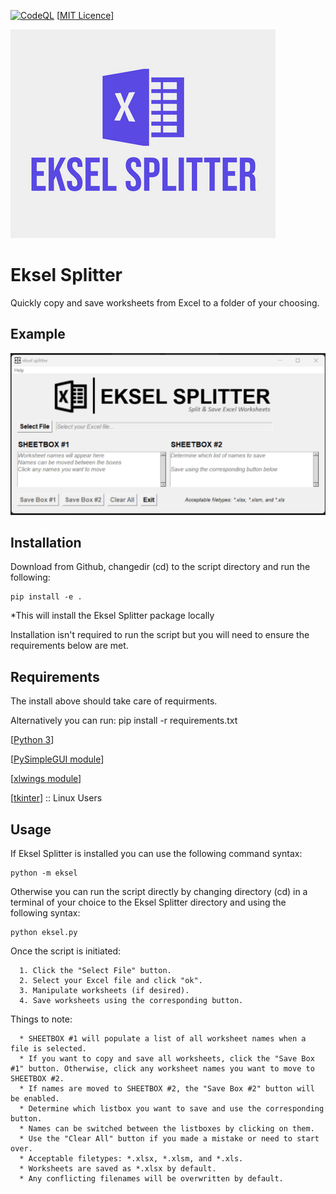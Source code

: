 [![CodeQL](https://github.com/sorzkode/eksel/actions/workflows/codeql-analysis.yml/badge.svg)](https://github.com/sorzkode/eksel/actions/workflows/codeql-analysis.yml)
[[MIT Licence](https://en.wikipedia.org/wiki/MIT_License)]


![alt text](https://raw.githubusercontent.com/sorzkode/eksel/master/assets/ekselgit.png)

# Eksel Splitter

Quickly copy and save worksheets from Excel to a folder of your choosing.

## Example

![alt text](https://raw.githubusercontent.com/sorzkode/eksel/master/assets/example.png)

## Installation

Download from Github, changedir (cd) to the script directory and run the following:
```
pip install -e .
```
*This will install the Eksel Splitter package locally 

Installation isn't required to run the script but you will need to ensure the requirements below are met.

## Requirements

The install above should take care of requirments.

Alternatively you can run: pip install -r requirements.txt

  [[Python 3](https://www.python.org/downloads/)]

  [[PySimpleGUI module](https://pypi.org/project/PySimpleGUI/)]

  [[xlwings module](https://pypi.org/project/xlwings/)]

  [[tkinter](https://docs.python.org/3/library/tkinter.html)] :: Linux Users

## Usage

If Eksel Splitter is installed you can use the following command syntax:
```
python -m eksel
```
Otherwise you can run the script directly by changing directory (cd) in a terminal of your choice to the Eksel Splitter directory and using the following syntax:
```
python eksel.py
```
Once the script is initiated: 
```
  1. Click the "Select File" button.
  2. Select your Excel file and click "ok".
  3. Manipulate worksheets (if desired).
  4. Save worksheets using the corresponding button.
```

Things to note:
```
  * SHEETBOX #1 will populate a list of all worksheet names when a file is selected.
  * If you want to copy and save all worksheets, click the "Save Box #1" button. Otherwise, click any worksheet names you want to move to SHEETBOX #2.
  * If names are moved to SHEETBOX #2, the "Save Box #2" button will be enabled.
  * Determine which listbox you want to save and use the corresponding button.
  * Names can be switched between the listboxes by clicking on them.
  * Use the "Clear All" button if you made a mistake or need to start over.
  * Acceptable filetypes: *.xlsx, *.xlsm, and *.xls.
  * Worksheets are saved as *.xlsx by default.
  * Any conflicting filenames will be overwritten by default. 
```





